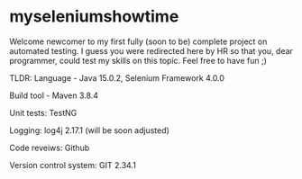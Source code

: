 # myseleniumshowtime
Welcome newcomer to my first fully (soon to be) complete project on automated testing.
I guess you were redirected here by HR so that you, dear programmer, could test my skills on this topic. Feel free to have fun ;)

TLDR:
Language - Java 15.0.2, Selenium Framework 4.0.0

Build tool - Maven 3.8.4

Unit tests: TestNG

Logging: log4j 2.17.1 (will be soon adjusted)

Code reveiws: Github

Version control system: GIT 2.34.1
